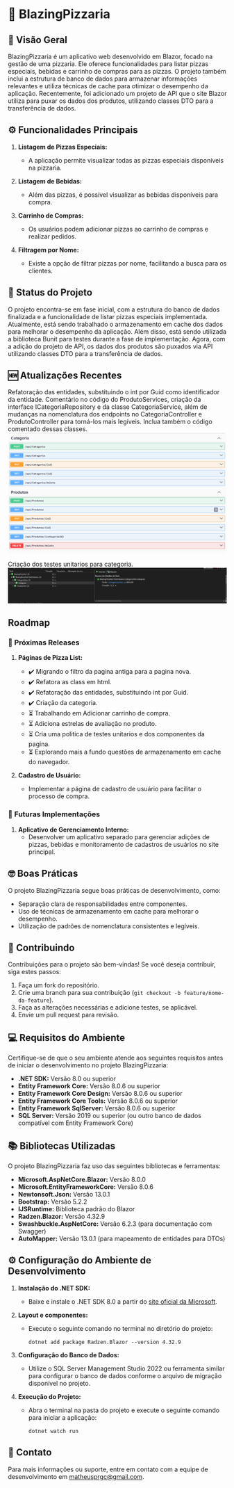 # 🍕 BlazingPizzaria

## 🧐 Visão Geral

BlazingPizzaria é um aplicativo web desenvolvido em Blazor, focado na gestão de uma pizzaria. Ele oferece funcionalidades para listar pizzas especiais, bebidas e carrinho de compras para as pizzas. O projeto também inclui a estrutura de banco de dados para armazenar informações relevantes e utiliza técnicas de cache para otimizar o desempenho da aplicação. Recentemente, foi adicionado um projeto de API que o site Blazor utiliza para puxar os dados dos produtos, utilizando classes DTO para a transferência de dados.

## ⚙️ Funcionalidades Principais

1. **Listagem de Pizzas Especiais:**
   - A aplicação permite visualizar todas as pizzas especiais disponíveis na pizzaria.

2. **Listagem de Bebidas:**
   - Além das pizzas, é possível visualizar as bebidas disponíveis para compra.

3. **Carrinho de Compras:**
   - Os usuários podem adicionar pizzas ao carrinho de compras e realizar pedidos.

4. **Filtragem por Nome:**
   - Existe a opção de filtrar pizzas por nome, facilitando a busca para os clientes.

## 🔋 Status do Projeto

O projeto encontra-se em fase inicial, com a estrutura do banco de dados finalizada e a funcionalidade de listar pizzas especiais implementada. Atualmente, está sendo trabalhado o armazenamento em cache dos dados para melhorar o desempenho da aplicação. Além disso, está sendo utilizada a biblioteca Bunit para testes durante a fase de implementação. Agora, com a adição do projeto de API, os dados dos produtos são puxados via API utilizando classes DTO para a transferência de dados.

## 🆕 Atualizações Recentes

Refatoração das entidades, substituindo o int por Guid como identificador da entidade. Comentário no código do ProdutoServices, criação da interface ICategoriaRepository e da classe CategoriaService, além de mudanças na nomenclatura dos endpoints no CategoriaController e ProdutoController para torná-los mais legíveis. Inclua também o código comentado dessas classes.
![alt text](image.png)

Criação dos testes unitarios para categoria.
![alt text](image-1.png)
## Roadmap

### 📖 Próximas Releases

1. **Páginas de Pizza List:**
   - ✔️ Migrando o filtro da pagina antiga para a pagina nova.
   - ✔️ Refatora as class em html.
   - ✔️ Refatoração das entidades, substituindo int por Guid.
   - ✔️ Criação da categoria.
   - ⏳ Trabalhando em Adicionar carrinho de compra.
   - ⏳ Adiciona estrelas de avaliação no produto. 
   - ⏳ Cria uma politica de testes unitarios e dos componentes da pagina.
   - ⏳ Explorando mais a fundo questões de armazenamento em cache do navegador.

2. **Cadastro de Usuário:**
   - Implementar a página de cadastro de usuário para facilitar o processo de compra.

### 🚀 Futuras Implementações

1. **Aplicativo de Gerenciamento Interno:**
   - Desenvolver um aplicativo separado para gerenciar adições de pizzas, bebidas e monitoramento de cadastros de usuários no site principal.

## 🤓 Boas Práticas

O projeto BlazingPizzaria segue boas práticas de desenvolvimento, como:
- Separação clara de responsabilidades entre componentes.
- Uso de técnicas de armazenamento em cache para melhorar o desempenho.
- Utilização de padrões de nomenclatura consistentes e legíveis.

## 💬 Contribuindo

Contribuições para o projeto são bem-vindas! Se você deseja contribuir, siga estes passos:
1. Faça um fork do repositório.
2. Crie uma branch para sua contribuição (`git checkout -b feature/nome-da-feature`).
3. Faça as alterações necessárias e adicione testes, se aplicável.
4. Envie um pull request para revisão.

## 💻 Requisitos do Ambiente

Certifique-se de que o seu ambiente atende aos seguintes requisitos antes de iniciar o desenvolvimento no projeto BlazingPizzaria:

- **.NET SDK:** Versão 8.0 ou superior
- **Entity Framework Core:** Versão 8.0.6 ou superior
- **Entity Framework Core Design:** Versão 8.0.6 ou superior
- **Entity Framework Core Tools:** Versão 8.0.6 ou superior
- **Entity Framework SqlServer:** Versão 8.0.6 ou superior
- **SQL Server:** Versão 2019 ou superior (ou outro banco de dados compatível com Entity Framework Core)

## 📚 Bibliotecas Utilizadas

O projeto BlazingPizzaria faz uso das seguintes bibliotecas e ferramentas:

- **Microsoft.AspNetCore.Blazor:** Versão 8.0.0
- **Microsoft.EntityFrameworkCore:** Versão 8.0.6
- **Newtonsoft.Json:** Versão 13.0.1
- **Bootstrap:** Versão 5.2.2
- **IJSRuntime:** Biblioteca padrão do Blazor
- **Radzen.Blazor:** Versão 4.32.9
- **Swashbuckle.AspNetCore:** Versão 6.2.3 (para documentação com Swagger)
- **AutoMapper:** Versão 13.0.1 (para mapeamento de entidades para DTOs)

## ⚙️ Configuração do Ambiente de Desenvolvimento

1. **Instalação do .NET SDK:**
   - Baixe e instale o .NET SDK 8.0 a partir do [site oficial da Microsoft](https://dotnet.microsoft.com/download).

2. **Layout e componentes:**
   - Execute o seguinte comando no terminal no diretório do projeto:
     ```
     dotnet add package Radzen.Blazor --version 4.32.9
     ```

3. **Configuração do Banco de Dados:**
   - Utilize o SQL Server Management Studio 2022 ou ferramenta similar para configurar o banco de dados conforme o arquivo de migração disponível no projeto.

4. **Execução do Projeto:**
   - Abra o terminal na pasta do projeto e execute o seguinte comando para iniciar a aplicação:
     ```
     dotnet watch run
     ```

## 📧 Contato

Para mais informações ou suporte, entre em contato com a equipe de desenvolvimento em [matheusprgc@gmail.com](mailto:matheusprgc@gmail.com).
